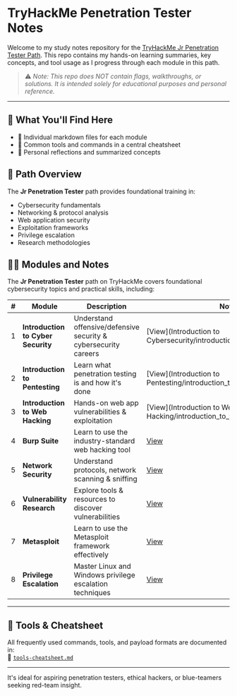 
# TryHackMe Penetration Tester Notes

Welcome to my study notes repository for the [TryHackMe Jr Penetration Tester Path](https://tryhackme.com/path/preview/jr-penetration-tester). 
This repo contains my hands-on learning summaries, key concepts, and tool usage as I progress through each module in this path.

> ⚠️ *Note: This repo does NOT contain flags, walkthroughs, or solutions. It is intended solely for educational purposes and personal reference.*

---

## 📘 What You'll Find Here

- 📂 Individual markdown files for each module
- 🧰 Common tools and commands in a central cheatsheet
- 🔖 Personal reflections and summarized concepts

## 🧠 Path Overview
The **Jr Penetration Tester** path provides foundational training in:

- Cybersecurity fundamentals  
- Networking & protocol analysis  
- Web application security  
- Exploitation frameworks  
- Privilege escalation  
- Research methodologies

## 🧑‍💻 Modules and Notes

The **Jr Penetration Tester** path on TryHackMe covers foundational cybersecurity topics and practical skills, including:

| # | Module | Description | Notes |
|--:|--------|-------------|-------|
| 1 | **Introduction to Cyber Security** | Understand offensive/defensive security & cybersecurity careers | [View](Introduction to Cybersecurity/introduction_to_cyber_security.md) |
| 2 | **Introduction to Pentesting** | Learn what penetration testing is and how it's done | [View](Introduction to Pentesting/introduction_to_pentesting.md) |
| 3 | **Introduction to Web Hacking** | Hands-on web app vulnerabilities & exploitation | [View](Introduction to Web Hacking/introduction_to_web_hacking.md) |
| 4 | **Burp Suite** | Learn to use the industry-standard web hacking tool | [View](notes/burp-suite.md) |
| 5 | **Network Security** | Understand protocols, network scanning & sniffing | [View](notes/network-security.md) |
| 6 | **Vulnerability Research** | Explore tools & resources to discover vulnerabilities | [View](notes/vulnerability-research.md) |
| 7 | **Metasploit** | Learn to use the Metasploit framework effectively | [View](notes/metasploit.md) |
| 8 | **Privilege Escalation** | Master Linux and Windows privilege escalation techniques | [View](notes/privilege-escalation.md) |

---

## 🧰 Tools & Cheatsheet

All frequently used commands, tools, and payload formats are documented in:  
📄 [`tools-cheatsheet.md`](tools-cheatsheet.md)

---

It's ideal for aspiring penetration testers, ethical hackers, or blue-teamers seeking red-team insight.
